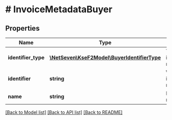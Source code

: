 # # InvoiceMetadataBuyer

## Properties

Name | Type | Description | Notes
------------ | ------------- | ------------- | -------------
**identifier_type** | [**\NetSeven\KseF2Model\BuyerIdentifierType**](BuyerIdentifierType.md) | Typ identyfikatora nabywcy. |
**identifier** | **string** | Wartośc identyfikatora nabywcy. | [optional]
**name** | **string** | Nazwa nabywcy. | [optional]

[[Back to Model list]](../../README.md#models) [[Back to API list]](../../README.md#endpoints) [[Back to README]](../../README.md)
